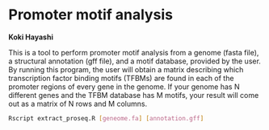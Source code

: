 # **Promoter motif analysis**
**Koki Hayashi**

This is a tool to perform promoter motif analysis from a genome (fasta file), a structural annotation (gff file), and a motif database, provided by the user. By running this program, the user will obtain a matrix describing which transcription factor binding motifs (TFBMs) are found in each of the promoter regions of every gene in the genome. If your genome has N different genes and the TFBM database has M motifs, your result will come out as a matrix of N rows and M columns.

~~~bash
Rscript extract_proseq.R [geneome.fa] [annotation.gff]
~~~
